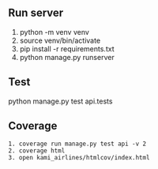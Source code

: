 ## Run server
1. python -m venv venv
2. source venv/bin/activate
3. pip install -r requirements.txt
4. python manage.py runserver


## Test
python manage.py test api.tests

## Coverage
```
1. coverage run manage.py test api -v 2
2. coverage html
3. open kami_airlines/htmlcov/index.html
```

